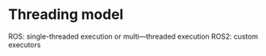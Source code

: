 # Threading model

ROS: single-threaded execution or multi—threaded execution
ROS2: custom executors